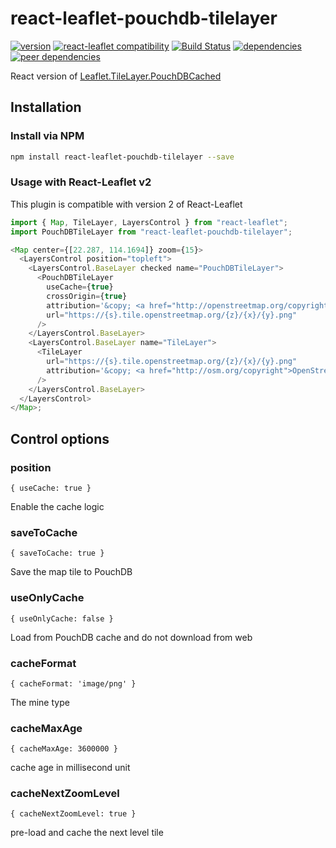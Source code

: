 # react-leaflet-pouchdb-tilelayer

[![version](https://img.shields.io/npm/v/react-leaflet-pouchdb-tilelayer.svg?style=plastic)](http://npm.im/react-leaflet-pouchdb-tilelayer)
[![react-leaflet compatibility](https://img.shields.io/npm/dependency-version/react-leaflet-pouchdb-tilelayer/peer/react-leaflet.svg?style=plastic)](https://github.com/hermanho/react-leaflet-pouchdb-tilelayer)
[![Build Status](https://travis-ci.com/hermanho/react-leaflet-pouchdb-tilelayer.svg?branch=master)](https://travis-ci.com/hermanho/react-leaflet-pouchdb-tilelayer)
[![dependencies](https://img.shields.io/david/hermanho/react-leaflet-pouchdb-tilelayer.svg?style=plastic)](https://david-dm.org/hermanho/react-leaflet-pouchdb-tilelayer)
[![peer dependencies](https://img.shields.io/david/peer/hermanho/react-leaflet-pouchdb-tilelayer.svg?style=plastic)](https://david-dm.org/hermanho/react-leaflet-pouchdb-tilelayer?type=peer)

React version of [Leaflet.TileLayer.PouchDBCached](https://github.com/MazeMap/Leaflet.TileLayer.PouchDBCached)

## Installation

### Install via NPM

```bash
npm install react-leaflet-pouchdb-tilelayer --save
```

### Usage with React-Leaflet v2

This plugin is compatible with version 2 of React-Leaflet

```javascript
import { Map, TileLayer, LayersControl } from "react-leaflet";
import PouchDBTileLayer from "react-leaflet-pouchdb-tilelayer";

<Map center={[22.287, 114.1694]} zoom={15}>
  <LayersControl position="topleft">
    <LayersControl.BaseLayer checked name="PouchDBTileLayer">
      <PouchDBTileLayer
        useCache={true}
        crossOrigin={true}
        attribution='&copy; <a href="http://openstreetmap.org/copyright">OpenStreetMap</a> contributors'
        url="https://{s}.tile.openstreetmap.org/{z}/{x}/{y}.png"
      />
    </LayersControl.BaseLayer>
    <LayersControl.BaseLayer name="TileLayer">
      <TileLayer
        url="https://{s}.tile.openstreetmap.org/{z}/{x}/{y}.png"
        attribution='&copy; <a href="http://osm.org/copyright">OpenStreetMap</a> contributors'
      />
    </LayersControl.BaseLayer>
  </LayersControl>
</Map>;
```

## Control options

### position

`{ useCache: true }`

Enable the cache logic

### saveToCache

`{ saveToCache: true }`

Save the map tile to PouchDB

### useOnlyCache

`{ useOnlyCache: false }`

Load from PouchDB cache and do not download from web

### cacheFormat

`{ cacheFormat: 'image/png' }`

The mine type

### cacheMaxAge

`{ cacheMaxAge: 3600000 }`

cache age in millisecond unit

### cacheNextZoomLevel

`{ cacheNextZoomLevel: true }`

pre-load and cache the next level tile
